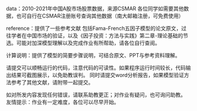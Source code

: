 data：2010-2021年中国A股市场股票数据，来源CSMAR
各位同学如需要其他数据，也可自行在CSMAR注册账号查询其他数据（南大邮箱注册，可免费使用）

reference：提供了一些参考文献
包括Fama-French五因子模型的论文原文，过往学者在中国市场的验证，以及《因子投资：方法与实践》第二章-理论基础的节选。可能对加深模型理解以及完成作业有所帮助，请各位自行查阅。

计算说明：提供了模型的简要步骤说明，可结合原文、PPT与参考资料理解。

请提交可以顺畅运行的代码，注意代码的可读性。如果程序运行时间较长，代码输出结果可截图展示，以免助教误判。
同时请提交word分析报告，如果模型验证方法参考了其他文献，请附带一起提交。

如对所发内容发现任何错误，请联系助教更正；对作业有疑问，也可询问助教。
友情提示：作业有一定难度，各位可以尽早开始。